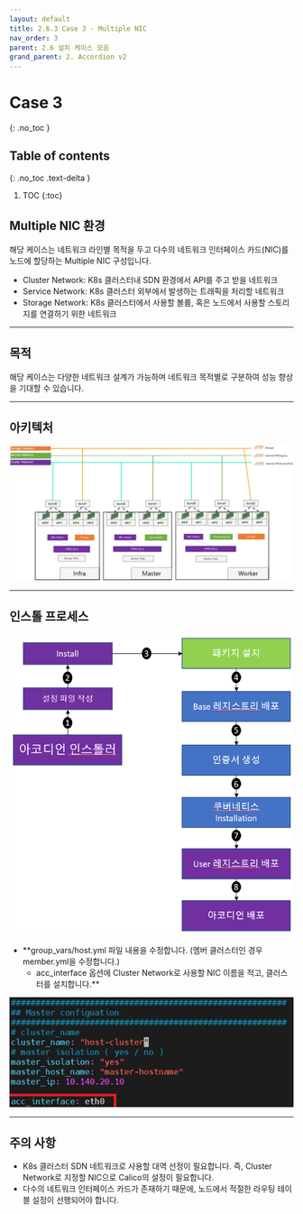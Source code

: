 ```yaml
---
layout: default
title: 2.6.3 Case 3 - Multiple NIC
nav_order: 3
parent: 2.6 설치 케이스 모음
grand_parent: 2. Accordion v2
---
```


# Case 3
{: .no_toc }

## Table of contents
{: .no_toc .text-delta }

1. TOC
{:toc}


## Multiple NIC 환경

해당 케이스는 네트워크 라인별 목적을 두고 다수의 네트워크 인터페이스 카드(NIC)를 노드에 할당하는 Multiple NIC 구성입니다.
- Cluster Network: K8s 클러스터내 SDN 환경에서 API를 주고 받을 네트워크
- Service Network: K8s 클러스터 외부에서 발생하는 트래픽을 처리할 네트워크
- Storage Network: K8s 클러스터에서 사용할 볼륨, 혹은 노드에서 사용할 스토리지를 연결하기 위한 네트워크


---
## 목적

해당 케이스는 다양한 네트워크 설계가 가능하며 네트워크 목적별로 구분하여 성능 향상을 기대할 수 있습니다.


---
## 아키텍처

![6_3_multiple_nic_arch](/assets/images/accordion/6_3_multiple_nic_arch.png)


---
## 인스톨 프로세스

![6_3_multiple_nic_install_process](/assets/images/accordion/6_3_multiple_nic_install_process.png)

- **group_vars/host.yml 파일 내용을 수정합니다. (멤버 클러스터인 경우 member.yml을 수정합니다.)
  + acc_interface 옵션에 Cluster Network로 사용할 NIC 이름을 적고, 클러스터를 설치합니다.**

![6_3_multiple_nic_install_option](/assets/images/accordion/6_3_multiple_nic_install_option.png)


---
## 주의 사항

- K8s 클러스터 SDN 네트워크로 사용할 대역 선정이 필요합니다. 즉, Cluster Network로 지정할 NIC으로 Calico의 설정이 필요합니다.
- 다수의 네트워크 인터페이스 카드가 존재하기 때문에, 노드에서 적절한 라우팅 테이블 설정이 선행되어야 합니다.